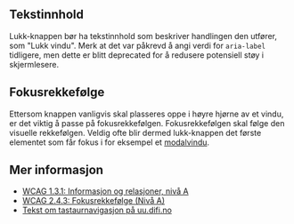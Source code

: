 ## Tekstinnhold

Lukk-knappen bør ha tekstinnhold som beskriver handlingen den utfører, som "Lukk vindu". Merk at det var påkrevd å angi verdi for `aria-label` tidligere, men dette er blitt deprecated for å redusere potensiell støy i skjermlesere.

## Fokusrekkefølge

Ettersom knappen vanligvis skal plasseres oppe i høyre hjørne av et vindu, er det viktig å passe på fokusrekkefølgen. Fokusrekkefølgen skal følge den visuelle rekkefølgen. Veldig ofte blir dermed lukk-knappen det første elementet som får fokus i for eksempel et [modalvindu](/components/modal).

## Mer informasjon

- [WCAG 1.3.1: Informasjon og relasjoner, nivå A](https://uu.difi.no/krav-og-regelverk/wcag-20-standarden/131-informasjon-og-relasjoner-niva)
- [WCAG 2.4.3: Fokusrekkefølge (Nivå A)](https://uu.difi.no/krav-og-regelverk/wcag-20-standarden/243-fokusrekkefolge-niva)
- [Tekst om tastaurnavigasjon på uu.difi.no](https://uu.difi.no/krav-og-regelverk/losningsforslag-web/tastaturnavigering)
